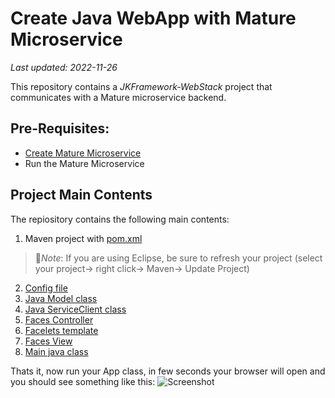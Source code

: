 # Create Java WebApp with Mature Microservice
_Last updated: 2022-11-26_


This repository contains a _JKFramework-WebStack_ project that communicates with a Mature microservice backend.

## Pre-Requisites:
- [Create Mature Microservice](https://github.com/kiswanij/jk-framework-microservice-mature-example)
- Run the Mature Microservice

## Project Main Contents 
The repiository contains the following main contents: 
1. Maven project with [pom.xml](pom.xml)
  > :page_facing_up:*Note*: If you are using Eclipse, be sure to refresh your project (select your project→ right click→ Maven→ Update Project)
2. [Config file](src/main/resources/config.properties)  
3. [Java Model class](src/main/java/com/app/person/Model.java)    
4. [Java ServiceClient class](src/main/java/com/app/person/ServiceClient.java) 
5. [Faces Controller](src/main/java/com/app/person/Controller.java) 
6. [Facelets template](src/main/webapp/WEB-INF/templates/default.xhtml) 
7. [Faces View](src/main/webapp/index.xhtml)   
8. [Main java class](src/main/java/com/app/App.java)  

Thats it, now run your App class, in few seconds your browser will open and you should see something like this:
![Screenshot](https://user-images.githubusercontent.com/13691980/204082130-f4400514-a056-4acb-a2cf-02696590e924.png)
